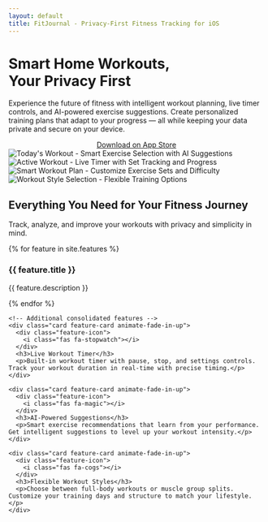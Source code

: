 ```yaml
---
layout: default
title: FitJournal - Privacy-First Fitness Tracking for iOS
---
```


<div class="hero animate-fade-in-up">
  <h1 class="text-gradient">Smart Home Workouts,<br>Your Privacy First</h1>
  <p class="mb-2xl">Experience the future of fitness with intelligent workout planning, live timer controls, and AI-powered exercise suggestions. Create personalized training plans that adapt to your progress — all while keeping your data private and secure on your device.</p>
  
  <div style="display: flex; justify-content: center; margin-bottom: var(--spacing-4xl);">
    <a href="{{ site.appstore_link | default: '#' }}" class="btn btn-primary btn-large">
      <i class="fab fa-apple"></i>
      Download on App Store
    </a>
  </div>
</div>

<div class="screenshots">
  <div class="screenshot">
    <img src="{{ '/assets/screenshots/home.png' | relative_url }}" alt="Today's Workout - Smart Exercise Selection with AI Suggestions">
  </div>
  <div class="screenshot">
    <img src="{{ '/assets/screenshots/smart-workout.png' | relative_url }}" alt="Active Workout - Live Timer with Set Tracking and Progress">
  </div>
  <div class="screenshot">
    <img src="{{ '/assets/screenshots/workout-plan-days.png' | relative_url }}" alt="Smart Workout Plan - Customize Exercise Sets and Difficulty">
  </div>
  <div class="screenshot">
    <img src="{{ '/assets/screenshots/workout-style.png' | relative_url }}" alt="Workout Style Selection - Flexible Training Options">
  </div>
</div>

<section class="features">
  <div class="text-center mb-2xl">
    <h2>Everything You Need for Your Fitness Journey</h2>
    <p>Track, analyze, and improve your workouts with privacy and simplicity in mind.</p>
  </div>
  
  <div class="grid grid-3">
    {% for feature in site.features %}
    <div class="card feature-card animate-fade-in-up">
      <div class="feature-icon">
        <i class="fas fa-{{ feature.fontawesome_icon_name }}"></i>
      </div>
      <h3>{{ feature.title }}</h3>
      <p>{{ feature.description }}</p>
    </div>
    {% endfor %}
    
    <!-- Additional consolidated features -->
    <div class="card feature-card animate-fade-in-up">
      <div class="feature-icon">
        <i class="fas fa-stopwatch"></i>
      </div>
      <h3>Live Workout Timer</h3>
      <p>Built-in workout timer with pause, stop, and settings controls. Track your workout duration in real-time with precise timing.</p>
    </div>
    
    <div class="card feature-card animate-fade-in-up">
      <div class="feature-icon">
        <i class="fas fa-magic"></i>
      </div>
      <h3>AI-Powered Suggestions</h3>
      <p>Smart exercise recommendations that learn from your performance. Get intelligent suggestions to level up your workout intensity.</p>
    </div>
    
    <div class="card feature-card animate-fade-in-up">
      <div class="feature-icon">
        <i class="fas fa-cogs"></i>
      </div>
      <h3>Flexible Workout Styles</h3>
      <p>Choose between full-body workouts or muscle group splits. Customize your training days and structure to match your lifestyle.</p>
    </div>
  </div>
</section>
